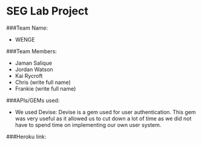 # SEG Lab Project
###Team Name:
- WENGE

###Team Members:
- Jaman Salique
- Jordan Watson
- Kai Rycroft
- Chris (write full name)
- Frankie (write full name)

###APIs/GEMs used:
- We used Devise: Devise is a gem used for user authentication. This gem was very useful as it allowed us to cut down a lot of time as we did not have to spend time on implementing our own user system.

###Heroku link:
